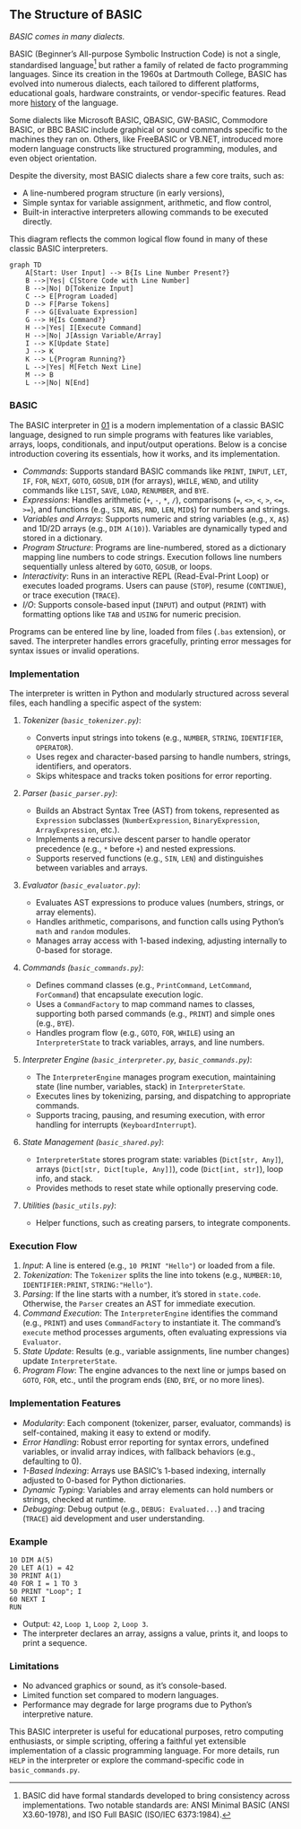 
## The Structure of BASIC

*BASIC comes in many dialects.*

BASIC (Beginner’s All-purpose Symbolic Instruction Code) is not a single, standardised language[^stand] but
rather a family of related de facto programming languages. Since its creation in the 1960s at Dartmouth College,
BASIC has evolved into numerous dialects, each tailored to different platforms, educational goals, hardware
constraints, or vendor-specific features. Read more [history](./BASIC.md) of the language.

Some dialects like Microsoft BASIC, QBASIC, GW-BASIC, Commodore BASIC, or BBC BASIC include graphical or sound
commands specific to the machines they ran on. Others, like FreeBASIC or VB.NET, introduced more modern language
constructs like structured programming, modules, and even object orientation.

Despite the diversity, most BASIC dialects share a few core traits, such as:
- A line-numbered program structure (in early versions),
- Simple syntax for variable assignment, arithmetic, and flow control,
- Built-in interactive interpreters allowing commands to be executed directly.

This diagram reflects the common logical flow found in many of these classic BASIC interpreters.

[^stand]: BASIC did have formal standards developed to bring consistency across implementations.
Two notable standards are: ANSI Minimal BASIC (ANSI X3.60-1978), and ISO Full BASIC (ISO/IEC 6373:1984).


```mermaid
graph TD
    A[Start: User Input] --> B{Is Line Number Present?}
    B -->|Yes| C[Store Code with Line Number]
    B -->|No| D[Tokenize Input]
    C --> E[Program Loaded]
    D --> F[Parse Tokens]
    F --> G[Evaluate Expression]
    G --> H{Is Command?}
    H -->|Yes| I[Execute Command]
    H -->|No| J[Assign Variable/Array]
    I --> K[Update State]
    J --> K
    K --> L{Program Running?}
    L -->|Yes| M[Fetch Next Line]
    M --> B
    L -->|No| N[End]
```

### BASIC

The BASIC interpreter in [01](./01/) is a modern implementation of a classic BASIC language, designed to run
simple programs with features like variables, arrays, loops, conditionals, and input/output operations. Below
is a concise introduction covering its essentials, how it works, and its implementation.

- *Commands*: Supports standard BASIC commands like `PRINT`, `INPUT`, `LET`, `IF`, `FOR`, `NEXT`, `GOTO`, `GOSUB`,
  `DIM` (for arrays), `WHILE`, `WEND`, and utility commands like `LIST`, `SAVE`, `LOAD`, `RENUMBER`, and `BYE`.
- *Expressions*: Handles arithmetic (`+`, `-`, `*`, `/`), comparisons (`=`, `<>`, `<`, `>`, `<=`, `>=`), and functions
  (e.g., `SIN`, `ABS`, `RND`, `LEN`, `MID$`) for numbers and strings.
- *Variables and Arrays*: Supports numeric and string variables (e.g., `X`, `A$`) and 1D/2D arrays (e.g., `DIM A(10)`).
  Variables are dynamically typed and stored in a dictionary.
- *Program Structure*: Programs are line-numbered, stored as a dictionary mapping line numbers to code strings.
  Execution follows line numbers sequentially unless altered by `GOTO`, `GOSUB`, or loops.
- *Interactivity*: Runs in an interactive REPL (Read-Eval-Print Loop) or executes loaded programs. Users can pause
  (`STOP`), resume (`CONTINUE`), or trace execution (`TRACE`).
- *I/O*: Supports console-based input (`INPUT`) and output (`PRINT`) with formatting options like `TAB` and `USING`
  for numeric precision.

Programs can be entered line by line, loaded from files (`.bas` extension), or saved. The interpreter handles errors
gracefully, printing error messages for syntax issues or invalid operations.


### Implementation

The interpreter is written in Python and modularly structured across several files, each handling a specific aspect
of the system:

1. *Tokenizer (`basic_tokenizer.py`)*:
   - Converts input strings into tokens (e.g., `NUMBER`, `STRING`, `IDENTIFIER`, `OPERATOR`).
   - Uses regex and character-based parsing to handle numbers, strings, identifiers, and operators.
   - Skips whitespace and tracks token positions for error reporting.

2. *Parser (`basic_parser.py`)*:
   - Builds an Abstract Syntax Tree (AST) from tokens, represented as `Expression` subclasses (`NumberExpression`,
     `BinaryExpression`, `ArrayExpression`, etc.).
   - Implements a recursive descent parser to handle operator precedence (e.g., `*` before `+`) and nested
     expressions.
   - Supports reserved functions (e.g., `SIN`, `LEN`) and distinguishes between variables and arrays.

3. *Evaluator (`basic_evaluator.py`)*:
   - Evaluates AST expressions to produce values (numbers, strings, or array elements).
   - Handles arithmetic, comparisons, and function calls using Python’s `math` and `random` modules.
   - Manages array access with 1-based indexing, adjusting internally to 0-based for storage.

4. *Commands (`basic_commands.py`)*:
   - Defines command classes (e.g., `PrintCommand`, `LetCommand`, `ForCommand`) that encapsulate execution
     logic.
   - Uses a `CommandFactory` to map command names to classes, supporting both parsed commands (e.g., `PRINT`)
     and simple ones (e.g., `BYE`).
   - Handles program flow (e.g., `GOTO`, `FOR`, `WHILE`) using an `InterpreterState` to track variables,
     arrays, and line numbers.

5. *Interpreter Engine (`basic_interpreter.py`, `basic_commands.py`)*:
   - The `InterpreterEngine` manages program execution, maintaining state (line number, variables, stack)
     in `InterpreterState`.
   - Executes lines by tokenizing, parsing, and dispatching to appropriate commands.
   - Supports tracing, pausing, and resuming execution, with error handling for interrupts (`KeyboardInterrupt`).

6. *State Management (`basic_shared.py`)*:
   - `InterpreterState` stores program state: variables (`Dict[str, Any]`), arrays (`Dict[str, Dict[tuple, Any]]`),
     code (`Dict[int, str]`), loop info, and stack.
   - Provides methods to reset state while optionally preserving code.

7. *Utilities (`basic_utils.py`)*:
   - Helper functions, such as creating parsers, to integrate components.


### Execution Flow

1. *Input*: A line is entered (e.g., `10 PRINT "Hello"`) or loaded from a file.
2. *Tokenization*: The `Tokenizer` splits the line into tokens (e.g., `NUMBER:10`, `IDENTIFIER:PRINT`, `STRING:"Hello"`).
3. *Parsing*: If the line starts with a number, it’s stored in `state.code`. Otherwise, the `Parser` creates
   an AST for immediate execution.
4. *Command Execution*: The `InterpreterEngine` identifies the command (e.g., `PRINT`) and uses `CommandFactory`
   to instantiate it. The command’s `execute` method processes arguments, often evaluating expressions via `Evaluator`.
5. *State Update*: Results (e.g., variable assignments, line number changes) update `InterpreterState`.
6. *Program Flow*: The engine advances to the next line or jumps based on `GOTO`, `FOR`, etc., until the program
   ends (`END`, `BYE`, or no more lines).


### Implementation Features

- *Modularity*: Each component (tokenizer, parser, evaluator, commands) is self-contained, making it easy to extend or modify.
- *Error Handling*: Robust error reporting for syntax errors, undefined variables, or invalid array indices, with
  fallback behaviors (e.g., defaulting to 0).
- *1-Based Indexing*: Arrays use BASIC’s 1-based indexing, internally adjusted to 0-based for Python dictionaries.
- *Dynamic Typing*: Variables and array elements can hold numbers or strings, checked at runtime.
- *Debugging*: Debug output (e.g., `DEBUG: Evaluated...`) and tracing (`TRACE`) aid development and user understanding.


### Example

```basic
10 DIM A(5)
20 LET A(1) = 42
30 PRINT A(1)
40 FOR I = 1 TO 3
50 PRINT "Loop"; I
60 NEXT I
RUN
```
- Output: `42`, `Loop 1`, `Loop 2`, `Loop 3`.
- The interpreter declares an array, assigns a value, prints it,
and loops to print a sequence.


### Limitations

- No advanced graphics or sound, as it’s console-based.
- Limited function set compared to modern languages.
- Performance may degrade for large programs due to Python’s interpretive nature.

This BASIC interpreter is useful for educational purposes, retro computing enthusiasts, or simple scripting,
offering a faithful yet extensible implementation of a classic programming language. For more details, run `HELP`
in the interpreter or explore the command-specific code in `basic_commands.py`.

